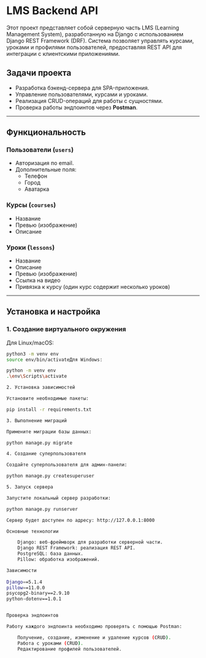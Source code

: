 # LMS Backend API

Этот проект представляет собой серверную часть LMS (Learning Management System), разработанную на Django с использованием Django REST Framework (DRF). Система позволяет управлять курсами, уроками и профилями пользователей, предоставляя REST API для интеграции с клиентскими приложениями.

##  Задачи проекта

- Разработка бэкенд-сервера для SPA-приложения.
- Управление пользователями, курсами и уроками.
- Реализация CRUD-операций для работы с сущностями.
- Проверка работы эндпоинтов через **Postman**.

---

##  Функциональность

### Пользователи (`users`)
- Авторизация по email.
- Дополнительные поля:
  - Телефон
  - Город
  - Аватарка

### Курсы (`courses`)
- Название
- Превью (изображение)
- Описание

### Уроки (`lessons`)
- Название
- Описание
- Превью (изображение)
- Ссылка на видео
- Привязка к курсу (один курс содержит несколько уроков)

---

##  Установка и настройка

### 1. Создание виртуального окружения
Для Linux/macOS:
```bash
python3 -m venv env
source env/bin/activateДля Windows:

python -m venv env  
.\env\Scripts\activate  

2. Установка зависимостей

Установите необходимые пакеты:

pip install -r requirements.txt  

3. Выполнение миграций

Примените миграции базы данных:

python manage.py migrate  

4. Создание суперпользователя

Создайте суперпользователя для админ-панели:

python manage.py createsuperuser  

5. Запуск сервера

Запустите локальный сервер разработки:

python manage.py runserver  

Сервер будет доступен по адресу: http://127.0.0.1:8000

Основные технологии

    Django: веб-фреймворк для разработки серверной части.
    Django REST Framework: реализация REST API.
    PostgreSQL: база данных.
    Pillow: обработка изображений.

Зависимости
 
Django==5.1.4  
pillow==11.0.0  
psycopg2-binary==2.9.10  
python-dotenv==1.0.1  


Проверка эндпоинтов

Работу каждого эндпоинта необходимо проверять с помощью Postman:

    Получение, создание, изменение и удаление курсов (CRUD).
    Работа с уроками (CRUD).
    Редактирование профилей пользователей.
